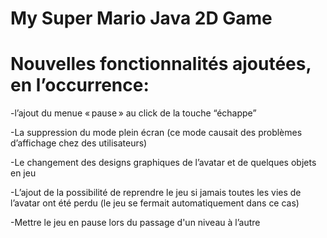 # My Super Mario Java 2D Game

# Nouvelles fonctionnalités ajoutées,  en l’occurrence: 

-l’ajout du menue « pause » au click de la touche “échappe” 

-La suppression du mode plein écran (ce mode causait des problèmes d’affichage chez des utilisateurs) 

-Le changement des designs graphiques de l’avatar et de quelques objets en jeu 

-L’ajout de la possibilité de reprendre le jeu si jamais toutes les vies de l’avatar ont été perdu (le jeu se fermait automatiquement dans ce cas) 

-Mettre le jeu en pause lors du passage d'un niveau à l’autre

